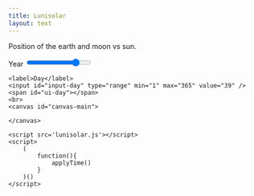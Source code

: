 ```yaml
---
title: Lunisolar
layout: text
---
```


Position of the earth and moon vs sun.

<div>
    <label>Year</label>
    <input id="input-year" type="range" min="2000" max="2030" value="2024" />
    <span id="ui-year"></span>
    <br/>

    <label>Day</label>
    <input id="input-day" type="range" min="1" max="365" value="39" />
    <span id="ui-day"></span>
    <br>
    <canvas id="canvas-main">

    </canvas>

    <script src='lunisolar.js'></script>
    <script>
        (
            function(){
                applyTime()
            }
        )()
    </script>

</div>